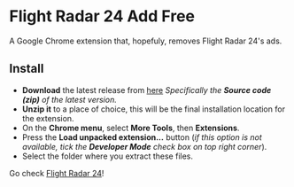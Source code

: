# Flight Radar 24 Add Free

A Google Chrome extension that, hopefuly, removes Flight Radar 24's ads.

## Install

* __Download__ the latest release from [here](https://github.com/pedro2555/Flight-Radar-24-Add-Free/releases) _Specifically the __Source code (zip)__ of the latest version._
* __Unzip it__ to a place of choice, this will be the final installation location for
the extension.
* On the __Chrome menu__, select __More Tools__, then __Extensions__.
* Press the __Load unpacked extension...__ button (_if this option is not available, tick the __Developer Mode__ check box on top right corner_).
* Select the folder where you extract these files.

Go check [Flight Radar 24](https://www.flightradar24.com)!
